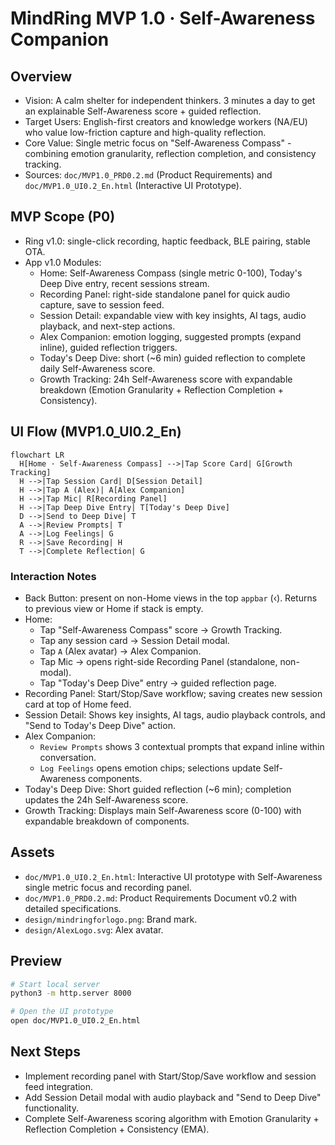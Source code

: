 # MindRing MVP 1.0 · Self-Awareness Companion

## Overview

- Vision: A calm shelter for independent thinkers. 3 minutes a day to get an explainable Self-Awareness score + guided reflection.
- Target Users: English-first creators and knowledge workers (NA/EU) who value low-friction capture and high-quality reflection.
- Core Value: Single metric focus on "Self-Awareness Compass" - combining emotion granularity, reflection completion, and consistency tracking.
- Sources: `doc/MVP1.0_PRD0.2.md` (Product Requirements) and `doc/MVP1.0_UI0.2_En.html` (Interactive UI Prototype).

## MVP Scope (P0)

- Ring v1.0: single-click recording, haptic feedback, BLE pairing, stable OTA.
- App v1.0 Modules:
  - Home: Self-Awareness Compass (single metric 0-100), Today's Deep Dive entry, recent sessions stream.
  - Recording Panel: right-side standalone panel for quick audio capture, save to session feed.
  - Session Detail: expandable view with key insights, AI tags, audio playback, and next-step actions.
  - Alex Companion: emotion logging, suggested prompts (expand inline), guided reflection triggers.
  - Today's Deep Dive: short (~6 min) guided reflection to complete daily Self-Awareness score.
  - Growth Tracking: 24h Self-Awareness score with expandable breakdown (Emotion Granularity + Reflection Completion + Consistency).

## UI Flow (MVP1.0_UI0.2_En)

```mermaid
flowchart LR
  H[Home · Self-Awareness Compass] -->|Tap Score Card| G[Growth Tracking]
  H -->|Tap Session Card| D[Session Detail]
  H -->|Tap A (Alex)| A[Alex Companion]
  H -->|Tap Mic| R[Recording Panel]
  H -->|Tap Deep Dive Entry| T[Today's Deep Dive]
  D -->|Send to Deep Dive| T
  A -->|Review Prompts| T
  A -->|Log Feelings| G
  R -->|Save Recording| H
  T -->|Complete Reflection| G
```

### Interaction Notes
- Back Button: present on non-Home views in the top `appbar` (‹). Returns to previous view or Home if stack is empty.
- Home: 
  - Tap "Self-Awareness Compass" score → Growth Tracking.
  - Tap any session card → Session Detail modal.
  - Tap `A` (Alex avatar) → Alex Companion.
  - Tap Mic → opens right-side Recording Panel (standalone, non-modal).
  - Tap "Today's Deep Dive" entry → guided reflection page.
- Recording Panel: Start/Stop/Save workflow; saving creates new session card at top of Home feed.
- Session Detail: Shows key insights, AI tags, audio playback controls, and "Send to Today's Deep Dive" action.
- Alex Companion:
  - `Review Prompts` shows 3 contextual prompts that expand inline within conversation.
  - `Log Feelings` opens emotion chips; selections update Self-Awareness components.
- Today's Deep Dive: Short guided reflection (~6 min); completion updates the 24h Self-Awareness score.
- Growth Tracking: Displays main Self-Awareness score (0-100) with expandable breakdown of components.

## Assets

- `doc/MVP1.0_UI0.2_En.html`: Interactive UI prototype with Self-Awareness single metric focus and recording panel.
- `doc/MVP1.0_PRD0.2.md`: Product Requirements Document v0.2 with detailed specifications.
- `design/mindringforlogo.png`: Brand mark.
- `design/AlexLogo.svg`: Alex avatar.

## Preview

```bash
# Start local server
python3 -m http.server 8000

# Open the UI prototype
open doc/MVP1.0_UI0.2_En.html
```

## Next Steps
- Implement recording panel with Start/Stop/Save workflow and session feed integration.
- Add Session Detail modal with audio playback and "Send to Deep Dive" functionality.
- Complete Self-Awareness scoring algorithm with Emotion Granularity + Reflection Completion + Consistency (EMA).
